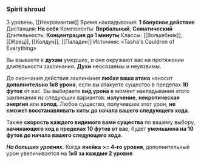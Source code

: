 ### Spirit shroud

3 уровень, [[Некромантия]]
Время накладывания: **1 бонусное действие**
Дистанция: **На себя**
Компоненты: **Вербальный**, **Соматический**
Длительность: **Концентрация до 1 минуты**
Классы: [[Волшебник]], [[Жрец]], [[Колдун]], [[Паладин]]
Источник: «Tasha's Cauldron of Everything»

Вы взываете к **духам** умерших, и они окружают вас на протяжении длительности заклинания. **Духи** неосязаемы и неуязвимы.

До окончания действия заклинания **любая ваша атака** наносит **дополнительно 1к8 урона**, если вы атакуете существо в пределах **10 футов** от вас. Вы выбираете **вид урона** в момент накладывания этого заклинания из следующих вариантов: **излучение**, **некротическая энергия** или **холод**. Любое существо, получившее этот урон, **не сможет восстанавливать хиты до начала вашего следующего хода**.

Также **скорость каждого видимого вами существа** по вашему выбору, **начинающего ход в пределах 10 футов от вас**, будет **уменьшена на 10 футов до начала вашего следующего хода**.

**_На больших уровнях._** Когда **ячейка >= 4-го уровня**, дополнительный урон увеличивается на **1к8 за каждые 2 уровня**
